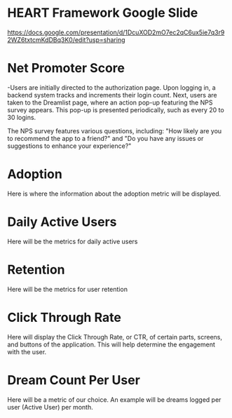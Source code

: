 # HEART Framework Google Slide
https://docs.google.com/presentation/d/1DcuXOD2mO7ec2qC6ux5ie7q3r92WZ6txtcmKdDBq3K0/edit?usp=sharing

# Net Promoter Score
-Users are initially directed to the authorization page. Upon logging in, a backend system tracks and increments their login count. Next, users are taken to the Dreamlist page, where an action pop-up featuring the NPS 
survey appears. This pop-up is presented periodically, such as every 20 to 30 logins.

The NPS survey features various questions, including: "How likely are you to recommend the app to a friend?" and "Do you have any issues or suggestions to enhance your experience?"

# Adoption
Here is where the information about the adoption metric will be displayed.

# Daily Active Users
Here will be the metrics for daily active users

# Retention
Here will be the metrics for user retention

# Click Through Rate
Here will display the Click Through Rate, or CTR, of certain parts, screens, and buttons of the application.
This will help determine the engagement with the user.

# Dream Count Per User
Here will be a metric of our choice. An example will be dreams logged per user (Active User) per month.
